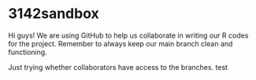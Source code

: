 # 3142sandbox
Hi guys! We are using GitHub to help us collaborate in writing our R codes for the project.
Remember to always keep our main branch clean and functioning.

Just trying whether collaborators have access to the branches.
test